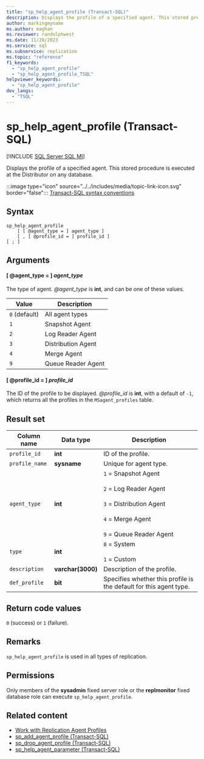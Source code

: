 ```yaml
---
title: "sp_help_agent_profile (Transact-SQL)"
description: Displays the profile of a specified agent. This stored procedure is executed at the Distributor on any database.
author: markingmyname
ms.author: maghan
ms.reviewer: randolphwest
ms.date: 11/28/2023
ms.service: sql
ms.subservice: replication
ms.topic: "reference"
f1_keywords:
  - "sp_help_agent_profile"
  - "sp_help_agent_profile_TSQL"
helpviewer_keywords:
  - "sp_help_agent_profile"
dev_langs:
  - "TSQL"
---
```

# sp_help_agent_profile (Transact-SQL)

[!INCLUDE [SQL Server SQL MI](../../includes/applies-to-version/sql-asdbmi.md)]

Displays the profile of a specified agent. This stored procedure is executed at the Distributor on any database.

:::image type="icon" source="../../includes/media/topic-link-icon.svg" border="false"::: [Transact-SQL syntax conventions](../../t-sql/language-elements/transact-sql-syntax-conventions-transact-sql.md)

## Syntax

```syntaxsql
sp_help_agent_profile
    [ [ @agent_type = ] agent_type ]
    [ , [ @profile_id = ] profile_id ]
[ ; ]
```

## Arguments

#### [ @agent_type = ] *agent_type*

The type of agent. *@agent_type* is **int**, and can be one of these values.

| Value | Description |
| --- | --- |
| `0` (default) | All agent types |
| `1` | Snapshot Agent |
| `2` | Log Reader Agent |
| `3` | Distribution Agent |
| `4` | Merge Agent |
| `9` | Queue Reader Agent |

#### [ @profile_id = ] *profile_id*

The ID of the profile to be displayed. *@profile_id* is **int**, with a default of `-1`, which returns all the profiles in the `MSagent_profiles` table.

## Result set

| Column name | Data type | Description |
| --- | --- | --- |
| `profile_id` | **int** | ID of the profile. |
| `profile_name` | **sysname** | Unique for agent type. |
| `agent_type` | **int** | `1` = Snapshot Agent<br /><br />`2` = Log Reader Agent<br /><br />`3` = Distribution Agent<br /><br />`4` = Merge Agent<br /><br />`9` = Queue Reader Agent |
| `type` | **int** | `0` = System<br /><br />`1` = Custom |
| `description` | **varchar(3000)** | Description of the profile. |
| `def_profile` | **bit** | Specifies whether this profile is the default for this agent type. |

## Return code values

`0` (success) or `1` (failure).

## Remarks

`sp_help_agent_profile` is used in all types of replication.

## Permissions

Only members of the **sysadmin** fixed server role or the **replmonitor** fixed database role can execute `sp_help_agent_profile`.

## Related content

- [Work with Replication Agent Profiles](../replication/agents/work-with-replication-agent-profiles.md)
- [sp_add_agent_profile (Transact-SQL)](sp-add-agent-profile-transact-sql.md)
- [sp_drop_agent_profile (Transact-SQL)](sp-drop-agent-profile-transact-sql.md)
- [sp_help_agent_parameter (Transact-SQL)](sp-help-agent-parameter-transact-sql.md)
